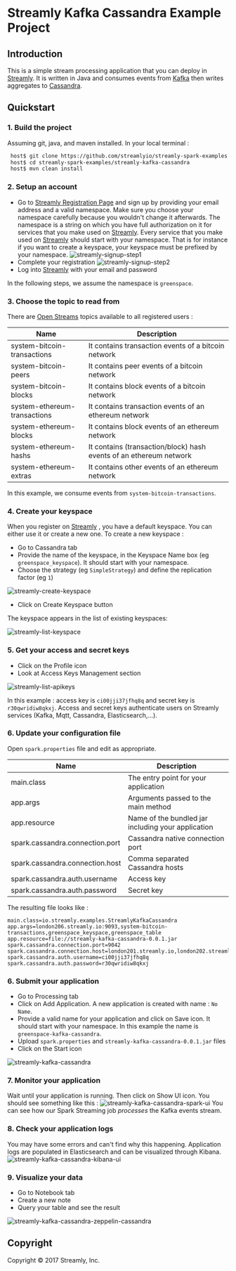 # Streamly Kafka Cassandra Example Project

## Introduction

This is a simple stream processing application that you can deploy in [Streamly].
It is written in Java and consumes events from [Kafka] then writes aggregates to [Cassandra].


## Quickstart


### 1. Build the project

Assuming git, java, and maven installed. In your local terminal :

```bash
 host$ git clone https://github.com/streamlyio/streamly-spark-examples.git
 host$ cd streamly-spark-examples/streamly-kafka-cassandra
 host$ mvn clean install
```

### 2. Setup an account
 - Go to [Streamly Registration Page][streamly-signup] and sign up by providing your email address and a valid namespace. Make sure you choose your namespace carefully because you wouldn't change it afterwards. The namespace is a string on which you have full authorization on it for services that you make used on [Streamly]. Every service that you make used on [Streamly] should start with your namespace. That is for instance if you want to create a keyspace, your keyspace must be prefixed by your namespace.
![streamly-signup-step1][streamly-signup-step1]
 - Complete your registration 
![streamly-signup-step2][streamly-signup-step2]
 - Log into [Streamly] with your email and password

In the following steps, we assume the namespace is `greenspace`.

### 3. Choose the topic to read from
There are [Open Streams][open-streams] topics available to all registered users :

| Name                         | Description                                                 	    |
|------------------------------|--------------------------------------------------------------------|
| system-bitcoin-transactions  | It contains transaction events of a bitcoin network                |
| system-bitcoin-peers         | It contains peer events of a bitcoin network                       |
| system-bitcoin-blocks        | It contains block events of a bitcoin network                      |
| system-ethereum-transactions | It contains transaction events of an ethereum network              |
| system-ethereum-blocks       | It contains block events of an ethereum network					|
| system-ethereum-hashs        | It contains (transaction/block) hash events of an ethereum network |                         
| system-ethereum-extras       | It contains other events of an ethereum network     				|

In this example, we consume events from `system-bitcoin-transactions`.

### 4. Create your keyspace
When you register on [Streamly] , you have a default keyspace. You can either use it or create a new one.
To create a new keyspace :

  - Go to Cassandra tab
  - Provide the name of the keyspace, in the Keyspace Name box (eg `greenspace_keyspace`). It should start with your namespace.
  - Choose the strategy (eg `SimpleStrategy`) and define the replication factor (eg `1`)

![streamly-create-keyspace][streamly-create-keyspace]

  - Click on Create Keyspace button

The keyspace appears in the list of existing keyspaces:

![streamly-list-keyspace][streamly-list-keyspace]

### 5. Get your access and secret keys
  - Click on the Profile icon
  - Look at Access Keys Management section

![streamly-list-apikeys][streamly-list-apikeys]

In this example : access key is `ci00jji37jfhq8q` and secret key is `r30qwridiw8qkxj`.
Access and secret keys authenticate users on Streamly services (Kafka, Mqtt, Cassandra, Elasticsearch,...).

### 6. Update your configuration file
Open `spark.properties` file and edit as appropriate.

| Name                                  | Description                						  |
|---------------------------------------|-----------------------------------------------------|
| main.class                            | The entry point for your application                |
| app.args                              | Arguments passed to the main method                 |
| app.resource                          | Name of the bundled jar including your application  |
| spark.cassandra.connection.port       | Cassandra native connection port                    |
| spark.cassandra.connection.host       | Comma separated Cassandra hosts                     |
| spark.cassandra.auth.username         | Access key          			                      |
| spark.cassandra.auth.password         | Secret key             							  |

The resulting file looks like :

```properties
main.class=io.streamly.examples.StreamlyKafkaCassandra
app.args=london206.streamly.io:9093,system-bitcoin-transactions,greenspace_keyspace,greenspace_table
app.resource=file://streamly-kafka-cassandra-0.0.1.jar
spark.cassandra.connection.port=9042
spark.cassandra.connection.host=london201.streamly.io,london202.streamly.io,london205.streamly.io
spark.cassandra.auth.username=ci00jji37jfhq8q
spark.cassandra.auth.password=r30qwridiw8qkxj
```
### 6. Submit your application 
 - Go to Processing tab
 - Click on Add Application. A new application is created with name : `No Name`.
 - Provide a valid name for your application and click on Save icon. It should start with your namespace. In this example the name is `greenspace-kafka-cassandra`.
 - Upload `spark.properties` and `streamly-kafka-cassandra-0.0.1.jar` files
 - Click on the Start icon

![streamly-kafka-cassandra][streamly-kafka-cassandra]

### 7. Monitor your application
Wait until your application is running. Then click on Show UI icon. You should see something like this :
![streamly-kafka-cassandra-spark-ui][streamly-kafka-cassandra-spark-ui]
You can see how our Spark Streaming job _processes_ the Kafka events stream.

### 8. Check your application logs
You may have some errors and can't find why this happening. Application logs are populated in Elasticsearch and can be visualized through Kibana.
![streamly-kafka-cassandra-kibana-ui][streamly-kafka-cassandra-kibana-ui]

### 9. Visualize your data
  - Go to Notebook tab
  - Create a new note
  - Query your table and see the result

![streamly-kafka-cassandra-zeppelin-cassandra][streamly-kafka-cassandra-zeppelin-cassandra]

## Copyright
Copyright © 2017 Streamly, Inc.

[streamly]: https://board.streamly.io:20080
[streamly-signup]: https://board.streamly.io:20080/#/signup
[kafka]: https://kafka.apache.org/
[cassandra]: http://cassandra.apache.org/
[streamly-kafka-cassandra-spark-ui]: https://cloud.githubusercontent.com/assets/25694018/23463973/b8c5ab1a-fe93-11e6-99af-e580f0e4a7f8.png
[streamly-kafka-cassandra]: https://cloud.githubusercontent.com/assets/25694018/23463864/5e5b2394-fe93-11e6-907c-c7f45f88cd2f.png
[streamly-kafka-cassandra-kibana-ui]: https://cloud.githubusercontent.com/assets/25694018/23464035/e0156926-fe93-11e6-9d07-5e7a5e8ebfec.png
[streamly-kafka-cassandra-zeppelin-cassandra]: https://cloud.githubusercontent.com/assets/25694018/23470714/6cd57f6e-fea7-11e6-8dfe-47f0d70b5b6a.png
[streamly-create-topic]: https://cloud.githubusercontent.com/assets/25694018/23129771/4375024a-f784-11e6-97ca-7d3b16b06929.png
[streamly-create-keyspace]: https://cloud.githubusercontent.com/assets/25694018/23342425/61cf2970-fc5a-11e6-81c3-6e5aab35e71e.png
[streamly-signup-step1]: https://cloud.githubusercontent.com/assets/25694018/23342086/2d3072e2-fc54-11e6-93b3-30223946e8d8.png
[streamly-signup-step2]: https://cloud.githubusercontent.com/assets/25694018/23342085/2d303ce6-fc54-11e6-8839-b9b6c00d2efd.png
[streamly-list-keyspace]: https://cloud.githubusercontent.com/assets/25694018/23342406/00b63c50-fc5a-11e6-8245-e079bc8d224c.png
[streamly-list-apikeys]: https://cloud.githubusercontent.com/assets/25694018/23464521/a0368b08-fe95-11e6-8851-4a205d4d99e3.png
[open-streams]: http://streamly.io/streamly-new/streams.html
